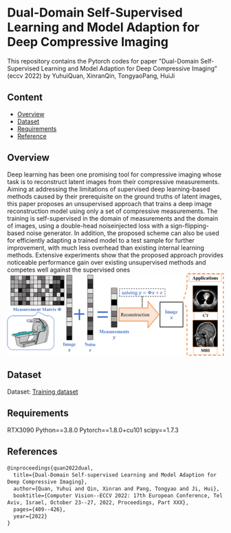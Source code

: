 # Dual-Domain Self-Supervised Learning and Model Adaption for Deep Compressive Imaging
This repository contains the Pytorch codes for paper "Dual-Domain Self-Supervised Learning and Model Adaption for Deep Compressive Imaging" (eccv 2022) by YuhuiQuan, XinranQin, TongyaoPang, HuiJi

## Content
* [Overview](#Overview)
* [Dataset](#Dataset)
* [Requirements](#Requirements)
* [Reference](#Reference)

## Overview
Deep learning has been one promising tool for compressive imaging whose task is to reconstruct latent images from their compressive measurements. Aiming at addressing the limitations of supervised deep learning-based methods caused by their prerequisite on the ground truths of latent images, this paper proposes an unsupervised approach that trains a deep image reconstruction model using only a set of compressive measurements. The training is self-supervised in the domain of measurements and the domain of images, using a double-head noiseinjected loss with a sign-flipping-based noise generator. In addition, the proposed scheme can also be used for efficiently adapting a trained model to a test sample for further improvement, with much less overhead than existing internal learning methods. Extensive experiments show that the proposed approach provides noticeable performance gain over existing unsupervised methods and competes well against the supervised ones
![image](https://github.com/XinranQin/DualDomainSS/blob/main/images/CS.png)

## Dataset
Dataset: [Training dataset](https://drive.google.com/drive/folders/1Vl0B0TZbwZwB590V8A2ipEAK-UjyNESi?usp=sharing "悬停显示")  
 
## Requirements
RTX3090 Python==3.8.0 Pytorch==1.8.0+cu101 scipy==1.7.3  


## References

```
@inproceedings{quan2022dual,
  title={Dual-Domain Self-supervised Learning and Model Adaption for Deep Compressive Imaging},
  author={Quan, Yuhui and Qin, Xinran and Pang, Tongyao and Ji, Hui},
  booktitle={Computer Vision--ECCV 2022: 17th European Conference, Tel Aviv, Israel, October 23--27, 2022, Proceedings, Part XXX},
  pages={409--426},
  year={2022}
}
```

